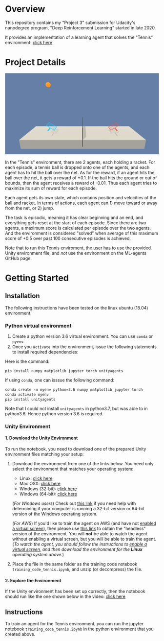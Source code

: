 
# Overview

This repository contains my "Project 3" submission for Udacity's nanodegree program, 
"Deep Reinforcement Learning" started in late 2020.

It provides an implementation of a learning agent that solves the "Tennis" environment:
[click here](https://github.com/Unity-Technologies/ml-agents/blob/master/docs/Learning-Environment-Examples.md#tennis)

# Project Details

![Tennis Environment](./img/tennis.png "Tennis Environment")


In the "Tennis" environment, there are 2 agents, each holding a racket. 
For each episode, a tennis ball is dropped onto one of the agents, and each agent has to hit the ball over the net.
As for the reward, if an agent hits the ball over the net, it gets a reward of +0.1.
If the ball hits the ground or out of bounds, then the agent receives a reward of -0.01.
Thus each agent tries to maximize its sum of reward for each episode.

Each agent gets its own state, which contains position and velocities of the ball and racket.
In terms of actions, each agent can 1) move toward or away from the net, or 2) jump.

The task is episodic, meaning it has clear beginning and an end, and everything gets reset at the start of each episode.
Since there are two agents, a maximum score is calculated per episode over the two agents.
And the environment is considered "solved" when average of this maximum score of +0.5 over past 100 consecutive episodes is achieved.

Note that to run this Tennis enviroment, the user has to use the provided Unity environment file, and *not* use the environment on the ML-agents GitHub page.




# Getting Started

## Installation
The following instructions have been tested on the linux ubuntu (18.04) environment.

### Python virtual environment
1. Create a python version 3.6 virtual environment. You can use `conda` or `pyenv`.
2. Once you `activate` into the environment, issue the following statements to install required dependencies:

Here is the command:

    pip install numpy matplotlib jupyter torch unityagents

If using `conda`, one can isssue the following command:

    conda create -n myenv python=3.6 numpy matplotlib jupyter torch
    conda activate myenv
    pip install unityagents

Note that I could not install `unityagents` in python3.7, but was able to in python3.6. Hence python version 3.6 is required.

### Unity Environment

#### 1. Download the Unity Environment

To run the notebook, you need to download one of the prepared Unity environment files matching your setup:


1. Download the environment from one of the links below.  You need only select the environment that matches your operating system:
    - Linux: [click here](https://s3-us-west-1.amazonaws.com/udacity-drlnd/P3/Tennis/Tennis_Linux.zip)
    - Mac OSX: [click here](https://s3-us-west-1.amazonaws.com/udacity-drlnd/P3/Tennis/Tennis.app.zip)
    - Windows (32-bit): [click here](https://s3-us-west-1.amazonaws.com/udacity-drlnd/P3/Tennis/Tennis_Windows_x86.zip)
    - Windows (64-bit): [click here](https://s3-us-west-1.amazonaws.com/udacity-drlnd/P3/Tennis/Tennis_Windows_x86_64.zip)

    (_For Windows users_) Check out [this link](https://support.microsoft.com/en-us/help/827218/how-to-determine-whether-a-computer-is-running-a-32-bit-version-or-64) if you need help with determining if your computer is running a 32-bit version or 64-bit version of the Windows operating system.

    (_For AWS_) If you'd like to train the agent on AWS (and have not [enabled a virtual screen](https://github.com/Unity-Technologies/ml-agents/blob/master/docs/Training-on-Amazon-Web-Service.md)), then please use [this link](https://s3-us-west-1.amazonaws.com/udacity-drlnd/P3/Tennis/Tennis_Linux_NoVis.zip) to obtain the "headless" version of the environment.  You will **not** be able to watch the agent without enabling a virtual screen, but you will be able to train the agent.  (_To watch the agent, you should follow the instructions to [enable a virtual screen](https://github.com/Unity-Technologies/ml-agents/blob/master/docs/Training-on-Amazon-Web-Service.md), and then download the environment for the **Linux** operating system above._)

2. Place the file in the same folder as the training code notebook `training_code_tennis.ipynb`, and unzip (or decompress) the file.


#### 2. Explore the Environment

If the Unity environment has been set up correctly, then the notebook should 
run like the one shown below in the video: [click here](https://youtu.be/kxDvrkg8ep0)

## Instructions

To train an agent for the Tennis environment, you can run the jupyter 
notebook `training_code_tennis.ipynb` in the python environment that you created above.


